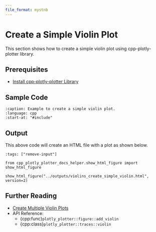 ```yaml
---
file_format: mystnb
---
```


# Create a Simple Violin Plot

This section shows how to create a simple violin plot using cpp-plotly-plotter library.

## Prerequisites

- [Install cpp-plotly-plotter Library](../../install.md)

## Sample Code

```{literalinclude} /../../../examples/violins/create_simple_violin.cpp
:caption: Example to create a simple violin plot.
:language: cpp
:start-at: "#include"
```

## Output

This above code will create an HTML file with a plot as shown below.

```{code-cell}
:tags: ["remove-input"]

from cpp_plotly_plotter_docs_helper.show_html_figure import show_html_figure

show_html_figure("../outputs/violins_create_simple_violin.html", version=2)
```

## Further Reading

- [Create Multiple Violin Plots](create_multiple_violins.md)
- API Reference:
  - {cpp:func}`plotly_plotter::figure::add_violin`
  - {cpp:class}`plotly_plotter::traces::violin`
